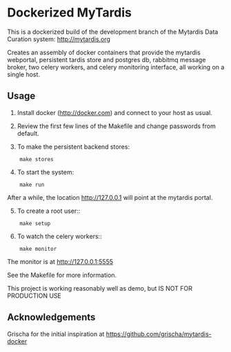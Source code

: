 Dockerized MyTardis
===================

This is a dockerized build of the development branch of the Mytardis Data Curation system: http://mytardis.org

Creates an assembly of docker containers that provide the mytardis webportal, persistent tardis store and postgres db, rabbitmq message broker, two celery workers, and celery monitoring interface, all working on a single host.

Usage
-----

1. Install docker (http://docker.com) and connect to your host as usual.

2. Review the first few lines of the Makefile and change passwords from default.

3. To make the persistent backend stores:

```
  	make stores 
```

4. To start the system:

```
  	make run
```

After a while, the location http://127.0.0.1 will point at the mytardis portal.

5. To create a root user::

```  
	make setup
```

6. To watch the celery workers::

``` 
	make monitor
```

   The monitor is at http://127.0.0.1:5555

See the Makefile for more information.

This project is working reasonably well as demo, but IS NOT FOR PRODUCTION USE


Acknowledgements
----------------

Grischa for the initial inspiration at https://github.com/grischa/mytardis-docker






